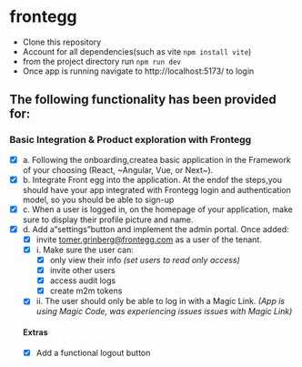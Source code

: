 # frontegg

- Clone this repository
- Account for all dependencies(such as vite `npm install vite`) 
- from the project directory run `npm run dev` 
- Once app is running navigate to http://localhost:5173/ to login

## The following functionality has been provided for:

### Basic Integration & Product exploration with Frontegg
- [x] a. Following the onboarding,createa basic application in the Framework of your choosing (React, ~Angular, Vue, or Next~).
- [x] b. Integrate Front egg into the application. At the endof the steps,you should have your app integrated with Frontegg login and authentication model, so you should be able to sign-up
- [x] c. When a user is logged in, on the homepage of your application, make sure to display their profile picture and name.
- [x] d. Add a“settings”button and implement the admin portal. Once added:
    - [x] invite tomer.grinberg@frontegg.com as a user of the tenant.
    - [x] i. Make sure the user can:
        - [x] only view their info *(set users to read only access)*
        - [x] invite other users
        - [x] access audit logs
        - [x] create m2m tokens 
    - [x] ii. The user should only be able to log in with a Magic Link. *(App is using Magic Code, was experiencing issues issues with Magic Link)*

     #### Extras
    - [x] Add a functional logout button
     
  
  
  
     





